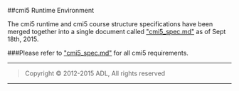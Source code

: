 ##cmi5 Runtime Environment 

The cmi5 runtime and cmi5 course structure specifications have been merged together into a single document called 
["cmi5_spec.md"](https://github.com/AICC/CMI-5_Spec_Current/blob/quartz/cmi5_spec.md) as of Sept 18th, 2015.

###Please refer to ["cmi5_spec.md"](https://github.com/AICC/CMI-5_Spec_Current/blob/quartz/cmi5_spec.md) for all cmi5 requirements.

---
>
>Copyright &copy; 2012-2015 ADL, All rights reserved
>
----





